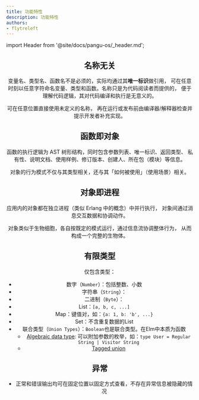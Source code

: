 ```yaml
---
title: 功能特性
description: 功能特性
authors:
- flytreleft
---
```


import Header from '@site/docs/pangu-os/_header.md';

<Header />


## 名称无关

变量名、类型名、函数名不是必须的，实际均通过其**唯一标识**做引用，
可在任意时刻以任意字符命名变量、类型和函数。名称只是为代码阅读者而提供的，
便于理解代码逻辑，其对代码编译和执行是无意义的。

可在任意位置直接使用未定义的名称，
再在运行或发布前由编译器/解释器检查并提示开发者补充实现。

## 函数即对象

函数的执行逻辑为 AST 树形结构，同时包含参数列表、唯一标识、返回类型、
私有性、说明文档、使用样例、修订版本、创建人、所在包（模块）等信息。

对象的行为模式不仅与其类型相关，还与其「如何被使用」（使用场景）相关。

## 对象即进程

应用内的对象都在独立进程（类似 Erlang 中的概念）中并行执行，
对象间通过消息交互数据和协调动作。

对象类似于生物细胞，各自按既定的模式运行，通过信息流协调整体行为，
从而构成一个完整的生物体。

## 有限类型

仅包含类型：
- 数字（`Number`）：包括整数、小数
- 字符串（`String`）：
- 二进制（`Byte`）：
- List：`[a, b, c, ...]`
- Map：键值对，如：`{a: 1, b: 'b', ...}`
- Set：不含重复数据的List
- 联合类型（`Union Types`）：`Boolean`也是联合类型。在Elm中本质为函数
  - [Algebraic data type](https://en.wikipedia.org/wiki/Algebraic_data_type):
    可以附加参数的枚举，如：`type User = Regular String | Visitor String`
  - [Tagged union](https://en.wikipedia.org/wiki/Tagged_union)

## 异常

- 正常和错误输出均可在固定位置以固定方式查看，不存在异常信息被隐藏的情况
